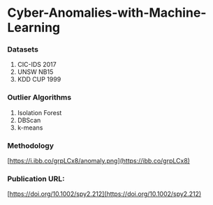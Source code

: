 # Cyber-Anomalies-with-Machine-Learning

### Datasets

1. CIC-IDS 2017 
2. UNSW NB15
3. KDD CUP 1999

### Outlier Algorithms

1. Isolation Forest
2. DBScan
3. k-means

### Methodology
[https://i.ibb.co/grpLCx8/anomaly.png](https://ibb.co/grpLCx8)

### Publication URL:

[https://doi.org/10.1002/spy2.212](https://doi.org/10.1002/spy2.212)
